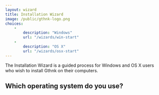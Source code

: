 ```yaml
---
layout: wizard
title: Installation Wizard
image: /public/gthnk-logo.png
choices:
    -
        description: "Windows"
        url: "/wizards/win-start"
    -
        description: "OS X"
        url: "/wizards/osx-start"
---
```


The Installation Wizard is a guided process for Windows and OS X users who wish to install Gthnk on their computers.

## Which operating system do you use?
